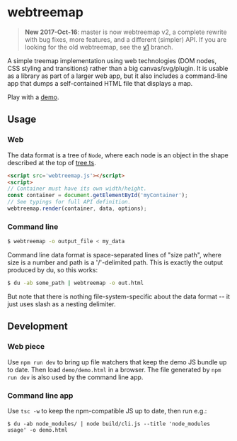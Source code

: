 # webtreemap

> **New 2017-Oct-16**: master is now webtreemap v2, a complete rewrite with
> bug fixes, more features, and a different (simpler) API. If you are looking
> for the old webtreemap, see the [v1] branch.

[v1]: https://github.com/evmar/webtreemap/tree/v1

A simple treemap implementation using web technologies (DOM nodes, CSS styling
and transitions) rather than a big canvas/svg/plugin. It is usable as a library
as part of a larger web app, but it also includes a command-line app that dumps
a self-contained HTML file that displays a map.

Play with a [demo].

[demo]: http://evmar.github.io/webtreemap/demo.html

## Usage

### Web

The data format is a tree of `Node`, where each node is an object in the shape
described at the top of [tree.ts].

[tree.ts]: https://github.com/evmar/webtreemap/blob/master/tree.ts

```html
<script src='webtreemap.js'></script>
<script>
// Container must have its own width/height.
const container = document.getElementById('myContainer');
// See typings for full API definition.
webtreemap.render(container, data, options);
```

### Command line

```sh
$ webtreemap -o output_file < my_data
```

Command line data format is space-separated lines of "size path", where size is
a number and path is a '/'-delimited path. This is exactly the output produced
by du, so this works:

```sh
$ du -ab some_path | webtreemap -o out.html
```

But note that there is nothing file-system-specific about the data format -- it
just uses slash as a nesting delimiter.

## Development

### Web piece

Use `npm run dev` to bring up file watchers that keep the demo JS bundle up
to date. Then load `demo/demo.html` in a browser. The file generated by
`npm run dev` is also used by the command line app.

### Command line app

Use `tsc -w` to keep the npm-compatible JS up to date, then run e.g.:

```
$ du -ab node_modules/ | node build/cli.js --title 'node_modules usage' -o demo.html
```
